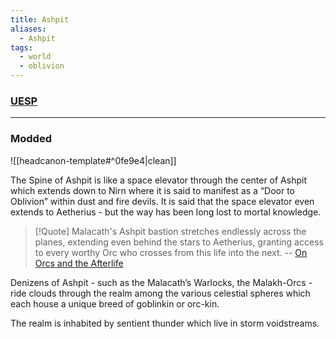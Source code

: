 ```yaml
---
title: Ashpit
aliases:
  - Ashpit
tags:
  - world
  - oblivion
---
```

### [UESP](https://en.uesp.net/wiki/Lore:Ashpit)

***
### Modded
![[headcanon-template#^0fe9e4|clean]]

The Spine of Ashpit is like a space elevator through the center of Ashpit which extends down to Nirn where it is said to manifest as a “Door to Oblivion” within dust and fire devils. It is said that the space elevator even extends to Aetherius - but the way has been long lost to mortal knowledge.

> [!Quote]
> Malacath's Ashpit bastion stretches endlessly across the planes, extending even behind the stars to Aetherius, granting access to every worthy Orc who crosses from this life into the next.
> -- [On Orcs and the Afterlife](http://www.uesp.net/wiki/Lore:On_Orcs_and_the_Afterlife)

Denizens of Ashpit - such as the Malacath’s Warlocks, the Malakh-Orcs - ride clouds through the realm among the various celestial spheres which each house a unique breed of goblinkin or orc-kin.

The realm is inhabited by sentient thunder which live in storm voidstreams.
